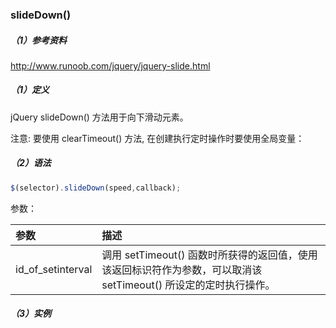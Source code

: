 ### slideDown\(\)

##### （1）参考资料

http://www.runoob.com/jquery/jquery-slide.html

##### （1）定义

jQuery slideDown\(\) 方法用于向下滑动元素。

注意: 要使用 clearTimeout\(\) 方法, 在创建执行定时操作时要使用全局变量：

##### （2）语法

```js
$(selector).slideDown(speed,callback);
```

参数：

| 参数 | 描述 |
| :--- | :--- |
| id\_of\_setinterval | 调用 setTimeout\(\) 函数时所获得的返回值，使用该返回标识符作为参数，可以取消该 setTimeout\(\) 所设定的定时执行操作。 |

##### （3）实例



